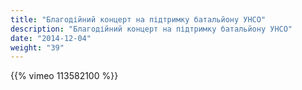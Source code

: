 ```yaml
---
title: "Благодійний концерт на підтримку батальйону УНСО"
description: "Благодійний концерт на підтримку батальйону УНСО"
date: "2014-12-04"
weight: "39"
---
```


{{% vimeo 113582100 %}}
